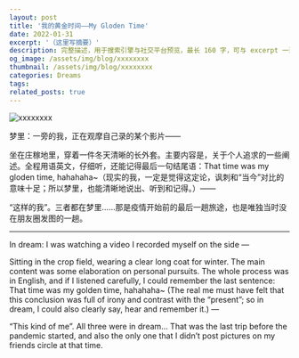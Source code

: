```yaml
---
layout: post
title: '我的黄金时间——My Gloden Time'
date: 2022-01-31
excerpt: '（这里写摘要）'
description: 完整描述，用于搜索引擎与社交平台预览，最长 160 字，可与 excerpt 一致
og_image: /assets/img/blog/xxxxxxxx
thumbnail: /assets/img/blog/xxxxxxxx
categories: Dreams
tags: 
related_posts: true
---
```


<img src="/assets/img/blog/xxxxxxxx" alt="xxxxxxxx">

梦里：一旁的我，正在观摩自己录的某个影片——

坐在庄稼地里，穿着一件冬天清晰的长外套。主要内容是，关于个人追求的一些阐述。全程用语英文，仔细听，还能记得最后一句结尾语：That time was my gloden time, hahahaha~（现实的我，一定是觉得这定论，讽刺和“当今”对比的意味十足；所以梦里，也能清晰地说出、听到和记得。）——

“这样的我”。三者都在梦里……那是疫情开始前的最后一趟旅途，也是唯独当时没在朋友圈发图的一趟。

---

In dream: I was watching a video I recorded myself on the side —

Sitting in the crop field, wearing a clear long coat for winter. The main content was some elaboration on personal pursuits. The whole process was in English, and if I listened carefully, I could remember the last sentence: That time was my golden time, hahahaha~ (The real me must have felt that this conclusion was full of irony and contrast with the “present”; so in dream, I could also clearly say, hear and remember it.) —

“This kind of me”. All three were in dream… That was the last trip before the pandemic started, and also the only one that I didn’t post pictures on my friends circle at that time.